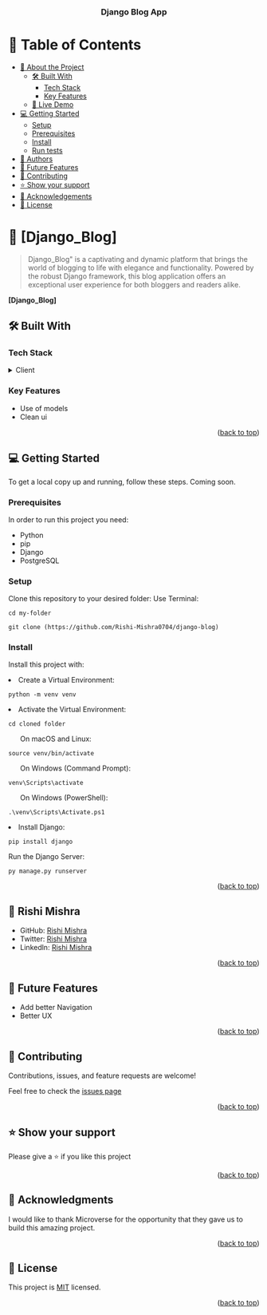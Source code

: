 <a name="readme-top"></a>

<div align="center">

  <h3><b>Django Blog App</b></h3>

</div>

<!-- TABLE OF CONTENTS -->

# 📗 Table of Contents

- [📖 About the Project](#about-project)
  - [🛠 Built With](#built-with)
    - [Tech Stack](#tech-stack)
    - [Key Features](#key-features)
  - [🚀 Live Demo](#live-demo)
- [💻 Getting Started](#getting-started)
  - [Setup](#setup)
  - [Prerequisites](#prerequisites)
  - [Install](#install)
  - [Run tests](#run-tests)
- [👥 Authors](#authors)
- [🔭 Future Features](#future-features)
- [🤝 Contributing](#contributing)
- [⭐️ Show your support](#support)
- [🙏 Acknowledgements](#acknowledgements)
- [📝 License](#license)

# 📖 [Django_Blog] <a name="about-project"></a>

> Django_Blog" is a captivating and dynamic platform that brings the world of blogging to life with elegance and functionality. Powered by the robust Django framework, this blog application offers an exceptional user experience for both bloggers and readers alike.

**[Django_Blog]**

## 🛠 Built With <a name="built-with"></a>

### Tech Stack <a name="tech-stack"></a>

<details>
<summary>Client</summary>
<ul>
<li>N/A</li>
</ul>
<summary>Server</summary>
<ul>
<li>Django</li>
</ul>
<summary>Database</summary>
<ul>
<li>PostgreSQL</li>
</ul>
</details>

### Key Features <a name="key-features"></a>

<ul>
<li>Use of models</li>
<li>Clean ui</li>
</ul>

<p align="right">(<a href="#readme-top">back to top</a>)</p>

## 💻 Getting Started <a name="getting-started"></a>

To get a local copy up and running, follow these steps.
Coming soon.

### Prerequisites

In order to run this project you need:

 <ul>
<li>Python</li>
 <li>pip</li>
   <li>Django</li>
<li>PostgreSQL</li>
 </ul>

### Setup

Clone this repository to your desired folder:
Use Terminal:

`cd my-folder`

`git clone (https://github.com/Rishi-Mishra0704/django-blog)`

### Install

Install this project with:

<li>Create a Virtual Environment:</li>

`python -m venv venv`
<li>Activate the Virtual Environment:</li>

`cd cloned folder`

<ol>On macOS and Linux:</ol>

`source venv/bin/activate`

<ol>On Windows (Command Prompt):</ol>

`venv\Scripts\activate`

<ol>On Windows (PowerShell):</ol>

`.\venv\Scripts\Activate.ps1`

<li>Install Django:</li>

`pip install django`

Run the Django Server:

`py manage.py runserver`

<p align="right">(<a href="#readme-top">back to top</a>)</p>


## <a> 👤 Rishi Mishra </a>

- GitHub: [Rishi Mishra](https://github.com/Rishi-Mishra0704)
- Twitter: [Rishi Mishra](https://twitter.com/RishiMi31357764)
- Linkedln: [Rishi Mishra](https://www.linkedin.com/in/rrmishra/)

<p align="right">(<a href="#readme-top">back to top</a>)</p>

## 🔭 Future Features <a name="future-features"></a>

<ul>
  <li>Add better Navigation</li>
  <li>Better UX</li>
</ul>

<p align="right">(<a href="#readme-top">back to top</a>)</p>

## 🤝 Contributing <a name="contributing"></a>

Contributions, issues, and feature requests are welcome!

Feel free to check the [issues page](https://github.com/Rishi-Mishra0704/django-blog/issues)

<p align="right">(<a href="#readme-top">back to top</a>)</p>

## ⭐️ Show your support <a name="support"></a>

Please give a ⭐️ if you like this project

<p align="right">(<a href="#readme-top">back to top</a>)</p>

## 🙏 Acknowledgments <a name="acknowledgements"></a>

I would like to thank Microverse for the opportunity that they gave us to build this amazing project.

<p align="right">(<a href="#readme-top">back to top</a>)</p>

## 📝 License <a name="license"></a>

This project is [MIT](LICENSE.md) licensed.

<p align="right">(<a href="#readme-top">back to top</a>)</p>
